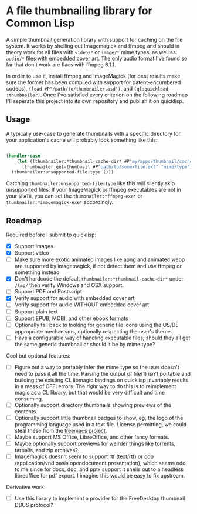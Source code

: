 A file thumbnailing library for Common Lisp
===========================================

A simple thumbnail generation library with support for caching on the
file system.  It works by shelling out Imagemagick and ffmpeg and
should in theory work for all files with `video/*` or `image/*` mime
types, as well as `audio/*` files with embedded cover art.  The only
audio format I've found so far that don't work are flacs with ffmpeg
6.1.1.

In order to use it, install ffmpeg and ImageMagick (for best results
make sure the former has been compiled with support for
patent-encumbered codecs), `(load #P"/path/to/thumbnailer.asd")`, and
`(ql:quickload :thumbnailer)`.  Once I've satisfied every criterion on
the following roadmap I'll seperate this project into its own
repository and publish it on quicklisp.

Usage
-----

A typically use-case to generate thumbnails with a specific directory
for your application's cache will probably look something like this:

```lisp

(handler-case
    (let ((thumbnailer:*thumbnail-cache-dir* #P"my/apps/thumbnail/cache"))
      (thumbnailer:get-thumbnail #P"path/to/some/file.ext" "mime/type"))
  (thumbnailer:unsupported-file-type ()))

```

Catching `thumbnailer:unsupported-file-type` like this will silently
skip unsupported files.  If your ImageMagick or ffmpeg executables
are not in your `$PATH`, you can set the `thumbnailer:*ffmpeg-exe*`
or `thumbnailer:*imagemagick-exe*` accordingly.

Roadmap
-------

Required before I submit to quicklisp:

- [X] Support images
- [X] Support video
- [ ] Make sure more exotic animated images like apng and animated
      webp are supported by imagemagick, if not detect them and use
      ffmpeg or something instead
- [X] Don't hardcode the default `thumbnailer:*thumbnail-cache-dir*`
      under `/tmp/` then verify Windows and OSX support.
- [ ] Support PDF and Postscript
- [X] Verify support for audio with embedded cover art
- [ ] Verify support for audio WITHOUT embedded cover art
- [ ] Support plain text
- [ ] Support EPUB, MOBI, and other ebook formats
- [ ] Optionally fall back to looking for generic file icons using the
      OS/DE appropriate mechanisms, optionally respecting the user's
      theme.
- [ ] Have a configurable way of handling executable files; should
      they all get the same generic thumbnail or should it be by mime
      type?

Cool but optional features:

- [ ] Figure out a way to portably infer the mime type so the user
      doesn't need to pass it all the time.  Parsing the output of
      file(1) isn't portable and building the existing CL libmagic
      bindings on quicklisp invariably results in a mess of CFFI
      errors.  The *right* way to do this is to reimplement magic as a
      CL library, but that would be very difficult and time
      consuming.
- [ ] Optionally support directory thumbnails showing previews of the
      contents.
- [ ] Optionally support little thumbnail badges to show, eg, the logo
      of the programming language used in a text file.  License
      permitting, we could steal these from the [treemacs
      project](https://github.com/Alexander-Miller/treemacs/tree/master/icons/default).
- [ ] Maybe support MS Office, LibreOffice, and other fancy formats.
- [ ] Maybe optionally support previews for weirder things like
      torrents, tarballs, and zip archives?
- [ ] Imagemagick doesn't seem to support rtf (text/rtf) or odp
      (application/vnd.oasis.opendocument.presentation), which seems
      odd to me since for docx, doc, and pptx support it shells out to
      a headless libreoffice for pdf export.  I imagine this would be
      easy to fix upstream.

Derivative work:

- [ ] Use this library to implement a provider for the FreeDesktop
      thumbnail DBUS protocol?
